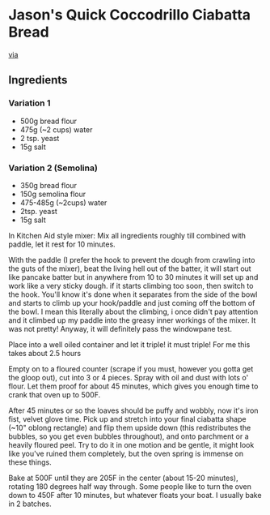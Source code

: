 # Jason's Quick Coccodrillo Ciabatta Bread

[via](http://www.thefreshloaf.com/node/2984/jasons-quick-coccodrillo-ciabatta-bread)

## Ingredients

### Variation 1

- 500g bread flour 
- 475g (~2 cups) water
- 2 tsp. yeast 
- 15g salt

### Variation 2 (Semolina)

- 350g bread flour 
- 150g semolina flour 
- 475-485g (~2cups) water 
- 2tsp. yeast 
- 15g salt
 
In Kitchen Aid style mixer: Mix all ingredients roughly till combined with paddle, let it rest for 10 minutes.

With the paddle (I prefer the hook to prevent the dough from crawling into the guts of the mixer), beat the living hell out of the batter, it will start out like pancake batter but in anywhere from 10 to 30 minutes it will set up and work like a very sticky dough. if it starts climbing too soon, then switch to the hook. You'll know it's done when it separates from the side of the bowl and starts to climb up your hook/paddle and just coming off the bottom of the bowl. I mean this literally about the climbing, i once didn't pay attention and it climbed up my paddle into the greasy inner workings of the mixer. It was not pretty! Anyway, it will definitely pass the windowpane test.

Place into a well oiled container and let it triple! it must triple! For me this takes about 2.5 hours

Empty on to a floured counter (scrape if you must, however you gotta get the gloop out), cut into 3 or 4 pieces. Spray with oil and dust with lots o' flour. Let them proof for about 45 minutes, which gives you enough time to crank that oven up to 500F.

After 45 minutes or so the loaves should be puffy and wobbly, now it's iron fist, velvet glove time. Pick up and stretch into your final ciabatta shape (~10" oblong rectangle) and flip them upside down (this redistributes the bubbles, so you get even bubbles throughout), and onto parchment or a heavily floured peel. Try to do it in one motion and be gentle, it might look like you've ruined them completely, but the oven spring is immense on these things.

Bake at 500F until they are 205F in the center (about 15-20 minutes), rotating 180 degrees half way through. Some people like to turn the oven down to 450F after 10 minutes, but whatever floats your boat. I usually bake in 2 batches.
